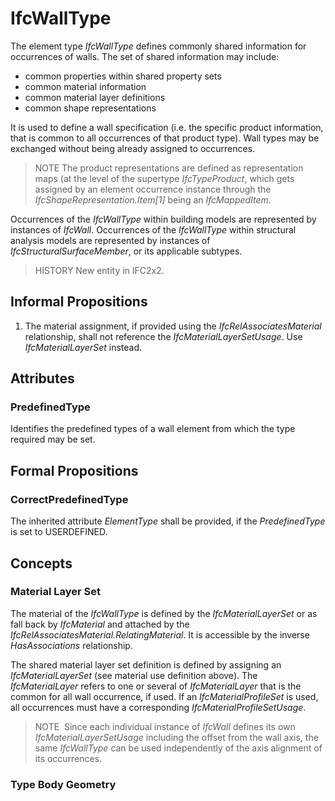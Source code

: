 # IfcWallType

The element type _IfcWallType_ defines commonly shared information for occurrences of walls. The set of shared information may include:

* common properties within shared property sets
* common material information
* common material layer definitions
* common shape representations

It is used to define a wall specification (i.e. the specific product information, that is common to all occurrences of that product type). Wall types may be exchanged without being already assigned to occurrences.

> NOTE  The product representations are defined as representation maps (at the level of the supertype _IfcTypeProduct_, which gets assigned by an element occurrence instance through the _IfcShapeRepresentation.Item[1]_ being an _IfcMappedItem_.

Occurrences of the _IfcWallType_ within building models are represented by instances of _IfcWall_. Occurrences of the _IfcWallType_ within structural analysis models are represented by instances of _IfcStructuralSurfaceMember_, or its applicable subtypes.

> HISTORY  New entity in IFC2x2.

## Informal Propositions

1. The material assignment, if provided using the _IfcRelAssociatesMaterial_ relationship, shall not reference the _IfcMaterialLayerSetUsage_. Use _IfcMaterialLayerSet_ instead.

## Attributes

### PredefinedType
Identifies the predefined types of a wall element from which the type required may be set.

## Formal Propositions

### CorrectPredefinedType
The inherited attribute _ElementType_ shall be provided, if the _PredefinedType_ is set to USERDEFINED.

## Concepts

### Material Layer Set

The material of the _IfcWallType_ is defined by the
_IfcMaterialLayerSet_ or as fall back by _IfcMaterial_
and attached by the
_IfcRelAssociatesMaterial.RelatingMaterial_. It is
accessible by the inverse _HasAssociations_
relationship.

The shared material layer set definition is defined by
assigning an _IfcMaterialLayerSet_ (see material use
definition above). The _IfcMaterialLayer_ refers to one or
several of _IfcMaterialLayer_ that is the common for all
wall occurrence, if used. If an _IfcMaterialProfileSet_ is used, all occurrences must have a corresponding _IfcMaterialProfileSetUsage_.

> NOTE  Since each individual instance of
> _IfcWall_ defines its own
> _IfcMaterialLayerSetUsage_ including the offset from the
> wall axis, the same _IfcWallType_ can be used independently
> of the axis alignment of its occurrences.

### Type Body Geometry



